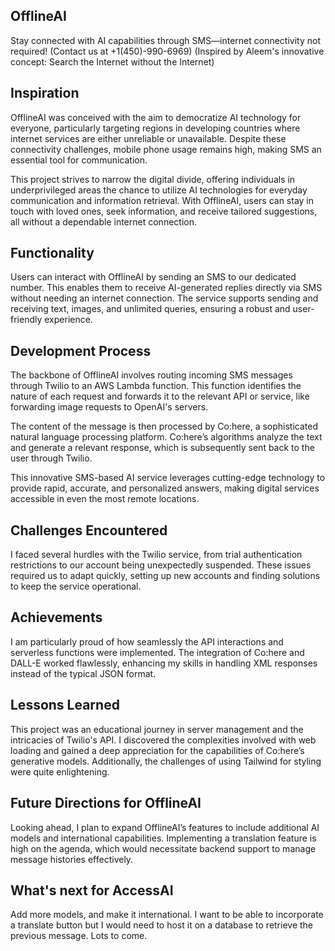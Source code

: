 ## **OfflineAI**
Stay connected with AI capabilities through SMS—internet connectivity not required! (Contact us at +1(450)-990-6969) (Inspired by Aleem's innovative concept: Search the Internet without the Internet)

## **Inspiration**
OfflineAI was conceived with the aim to democratize AI technology for everyone, particularly targeting regions in developing countries where internet services are either unreliable or unavailable. Despite these connectivity challenges, mobile phone usage remains high, making SMS an essential tool for communication.

This project strives to narrow the digital divide, offering individuals in underprivileged areas the chance to utilize AI technologies for everyday communication and information retrieval. With OfflineAI, users can stay in touch with loved ones, seek information, and receive tailored suggestions, all without a dependable internet connection.

## **Functionality**
Users can interact with OfflineAI by sending an SMS to our dedicated number. This enables them to receive AI-generated replies directly via SMS without needing an internet connection. The service supports sending and receiving text, images, and unlimited queries, ensuring a robust and user-friendly experience.

## **Development Process**
The backbone of OfflineAI involves routing incoming SMS messages through Twilio to an AWS Lambda function. This function identifies the nature of each request and forwards it to the relevant API or service, like forwarding image requests to OpenAI's servers.

The content of the message is then processed by Co:here, a sophisticated natural language processing platform. Co:here’s algorithms analyze the text and generate a relevant response, which is subsequently sent back to the user through Twilio.

This innovative SMS-based AI service leverages cutting-edge technology to provide rapid, accurate, and personalized answers, making digital services accessible in even the most remote locations.

## **Challenges Encountered**
I faced several hurdles with the Twilio service, from trial authentication restrictions to our account being unexpectedly suspended. These issues required us to adapt quickly, setting up new accounts and finding solutions to keep the service operational.

## **Achievements**
I am particularly proud of how seamlessly the API interactions and serverless functions were implemented. The integration of Co:here and DALL-E worked flawlessly, enhancing my skills in handling XML responses instead of the typical JSON format.

## **Lessons Learned**
This project was an educational journey in server management and the intricacies of Twilio's API. I discovered the complexities involved with web loading and gained a deep appreciation for the capabilities of Co:here’s generative models. Additionally, the challenges of using Tailwind for styling were quite enlightening.

## **Future Directions for OfflineAI**
Looking ahead, I plan to expand OfflineAI’s features to include additional AI models and international capabilities. Implementing a translation feature is high on the agenda, which would necessitate backend support to manage message histories effectively.



## What's next for AccessAI

Add more models, and make it international. I want to be able to incorporate a translate button but I would need to host it on a database to retrieve the previous message. Lots to come.

